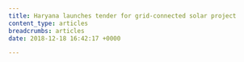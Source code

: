 ```yaml
---
title: Haryana launches tender for grid-connected solar project
content_type: articles
breadcrumbs: articles
date: 2018-12-18 16:42:17 +0000

---
```

